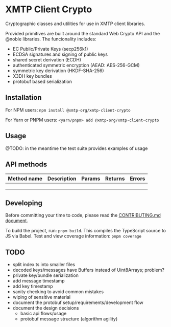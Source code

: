 # XMTP Client Crypto

Cryptographic classes and utilities for use in XMTP client libraries.

Provided primitives are built around the standard Web Crypto API and the @noble libraries.
The funcionality includes:

- EC Public/Private Keys (secp256k1)
- ECDSA signatures and signing of public keys
- shared secret derivation (ECDH)
- authenticated symmetric encryption (AEAD: AES-256-GCM)
- symmetric key derivation (HKDF-SHA-256)
- X3DH key bundles
- protobuf based serialization

## Installation

For NPM users:
`npm install @xmtp-org/xmtp-client-crypto`

For Yarn or PNPM users:
`<yarn/pnpm> add @xmtp-org/xmtp-client-crypto`

## Usage

@TODO: in the meantime the test suite provides examples of usage

## API methods

| Method name | Description | Params | Returns | Errors |
| ----------- | ----------- | ------ | ------- | ------ |
|             |             |        |         |        |
|             |             |        |         |        |
|             |             |        |         |        |

## Developing

Before committing your time to code, please read the [CONTRIBUTING.md document](https://github.com/xmtp-org/xmtp-js-sdk/blob/main/CONTRIBUTING.md).

To build the project, run: `pnpm build`. This compiles the TypeScript source to JS via Babel.
Test and view coverage information: `pnpm coverage`

## TODO

- split index.ts into smaller files
- decoded keys/messages have Buffers instead of Uint8Arrays; problem?
- private key/bundle serialization
- add message timestamp
- add key timestamp
- sanity checking to avoid common mistakes
- wiping of sensitive material
- document the protobuf setup/requirements/development flow
- document the design decisions
  - basic api flows/usage
  - protobuf message structure (algorithm agility)
